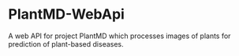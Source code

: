 # PlantMD-WebApi
A web API for project PlantMD which processes images of plants for prediction of plant-based diseases.
